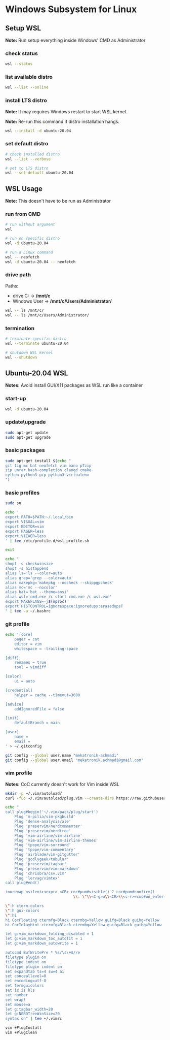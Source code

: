 # Windows Subsystem for Linux

## Setup WSL

**Note:** Run setup everything inside Windows' CMD as Administrator

### check status

```sh
wsl --status
```

### list available distro

```sh
wsl --list --online
```

### install LTS distro

**Note:** It may requires Windows restart to start WSL kernel.

**Note:** Re-run this command if distro installation hangs.

```sh
wsl --install -d ubuntu-20.04
```

### set default distro

```sh
# check installed distro
wsl --list --verbose

# set to LTS distro
wsl --set-default ubuntu-20.04
```

## WSL Usage

**Note:** This doesn't have to be run as Administrator

### run from CMD

```sh
# run without argument
wsl

# run on specific distro
wsl -d ubuntu-20.04

# run a Linux command
wsl -- neofetch
wsl -d ubuntu-20.04 -- neofetch
```

### drive path

Paths:
- drive C: -> **/mnt/c**
- Windows User -> **/mnt/c/Users/Administrator/**

```sh
wsl -- ls /mnt/c/
wsl -- ls /mnt/c/Users/Administrator/
```

### termination

```sh
# terminate specific distro
wsl --terminate ubuntu-20.04

# shutdown WSL kernel
wsl --shutdown
```

## Ubuntu-20.04 WSL

**Notes:** Avoid install GUI/X11 packages as WSL run like a container

### start-up

```sh
wsl -d ubuntu-20.04
```

### update\upgrade

```sh
sudo apt-get update
sudo apt-get upgrade
```

### basic packages

```sh
sudo apt-get install $(echo "
git tig mc bat neofetch vim nano p7zip
zip unrar bash-completion clangd cmake
cython python3-pip python3-virtualenv
")
```

### basic profiles

```sh
sudo su

echo '
export PATH=$PATH:~/.local/bin
export VISUAL=vim
export EDITOR=vim
export PAGER=less
export VIEWER=less
' | tee /etc/profile.d/wsl_profile.sh

exit
```

```sh
echo "
shopt -s checkwinsize
shopt -s histappend
alias ls='ls --color=auto'
alias grep='grep --color=auto'
alias makepkg='makepkg --nocheck --skippgpcheck'
alias mc='mc --nocolor'
alias bat='bat --theme=ansi'
alias wsl='cmd.exe /c start cmd.exe /c wsl.exe'
export MAKEFLAGS=-j$(nproc)
export HISTCONTROL=ignorespace:ignoredups:erasedupsT
" | tee -a ~/.bashrc
```

### git profile

```sh
echo '[core]
	pager = cat
	editor = vim
	whitespace = -trailing-space

[diff]
	renames = true
	tool = vimdiff

[color]
	ui = auto

[credential]
	helper = cache --timeout=3600

[advice]
	addIgnoredFile = false

[init]
	defaultBranch = main

[user]
	name =
	email =
' > ~/.gitconfig

git config --global user.name "mekatronik-achmadi"
git config --global user.email "mekatronik.achmadi@gmail.com"
```

### vim profile

**Notes:** CoC currently doesn't work for Vim inside WSL

```sh
mkdir -p ~/.vim/autoload/
curl -fLo ~/.vim/autoload/plug.vim --create-dirs https://raw.githubusercontent.com/junegunn/vim-plug/master/plug.vim
```

```sh
echo "
call plug#begin('~/.vim/pack/plug/start')
    Plug 'm-pilia/vim-pkgbuild'
    Plug 'dense-analysis/ale'
    Plug 'preservim/nerdcommenter'
    Plug 'preservim/nerdtree'
    Plug 'vim-airline/vim-airline'
    Plug 'vim-airline/vim-airline-themes'
    Plug 'tpope/vim-surround'
    Plug 'tpope/vim-commentary'
    Plug 'airblade/vim-gitgutter'
    Plug 'godlygeek/tabular'
    Plug 'preservim/tagbar'
    Plug 'preservim/vim-markdown'
    Plug 'chrisbra/csv.vim'
    Plug 'lervag/vimtex'
call plug#end()

inoremap <silent><expr> <CR> coc#pum#visible() ? coc#pum#confirm()
                              \\: \"\\<C-g>u\\<CR>\\<c-r>=coc#on_enter()\\<CR>\"

\":h cterm-colors
\":h gui-colors
\":hi
hi CocFloating ctermfg=Black ctermbg=Yellow guifg=Black guibg=Yellow
hi CocInlayHint ctermfg=Black ctermbg=Yellow guifg=Black guibg=Yellow

let g:vim_markdown_folding_disabled = 1
let g:vim_markdown_toc_autofit = 1
let g:vim_markdown_autowrite = 1

autocmd BufWritePre * %s/\s\+$//e
filetype plugin on
filetype indent on
filetype plugin indent on
set expandtab ts=4 sw=4 ai
set conceallevel=0
set encoding=utf-8
set termguicolors
set ic is hls
set number
set wrap!
set mouse=a
let g:tagbar_width=20
let g:NERDTreeWinSize=20
syntax on" | tee ~/.vimrc
```

```sh
vim +PlugInstall
vim +PlugClean
```

